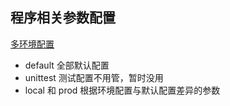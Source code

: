 ## 程序相关参数配置

[多环境配置](http://www.midwayjs.org/docs/env_config)

- default 全部默认配置
- unittest 测试配置不用管，暂时没用
- local 和 prod 根据环境配置与默认配置差异的参数

